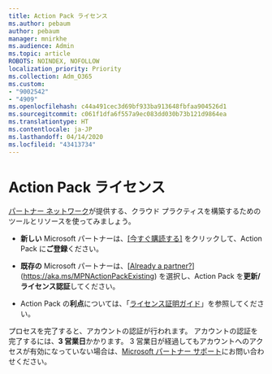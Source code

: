 ```yaml
---
title: Action Pack ライセンス
ms.author: pebaum
author: pebaum
manager: mnirkhe
ms.audience: Admin
ms.topic: article
ROBOTS: NOINDEX, NOFOLLOW
localization_priority: Priority
ms.collection: Adm_O365
ms.custom:
- "9002542"
- "4909"
ms.openlocfilehash: c44a491cec3d69bf933ba913648fbfaa904526d1
ms.sourcegitcommit: c061f1dfa6f557a9ec083dd030b73b121d9864ea
ms.translationtype: HT
ms.contentlocale: ja-JP
ms.lasthandoff: 04/14/2020
ms.locfileid: "43413734"
---
```

# <a name="action-pack-licenses"></a>Action Pack ライセンス

[パートナー ネットワーク](https://aka.ms/MPNActionPack)が提供する、クラウド プラクティスを構築するためのツールとリソースを使ってみましょう。

- **新しい** Microsoft パートナーは、[[今すぐ購読する]](https://aka.ms/MPNActionPackNew) をクリックして、Action Pack に**ご登録**ください。

- **既存の** Microsoft パートナーは、[[Already a partner?](既にパートナーですか?)](https://aka.ms/MPNActionPackExisting) を選択し、Action Pack を**更新/ライセンス認証**してください。 

- Action Pack の**利点**については、「[ライセンス証明ガイド](https://aka.ms/MPNActionPackGuide)」を参照してください。 

プロセスを完了すると、アカウントの認証が行われます。 アカウントの認証を完了するには、**3 営業日**かかります。 3 営業日が経過してもアカウントへのアクセスが有効になっていない場合は、[Microsoft パートナー サポート](https://aka.ms/MPNActionPackSupport)にお問い合わせください。 
